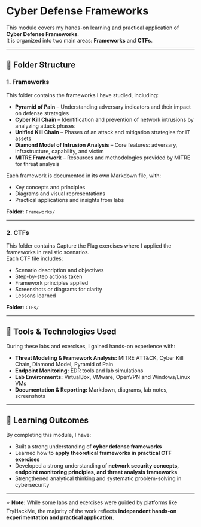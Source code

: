 # Cyber Defense Frameworks

This module covers my hands-on learning and practical application of **Cyber Defense Frameworks**.  
It is organized into two main areas: **Frameworks** and **CTFs**.

---

## 📂 Folder Structure

### 1. Frameworks
This folder contains the frameworks I have studied, including:

- **Pyramid of Pain** – Understanding adversary indicators and their impact on defense strategies  
- **Cyber Kill Chain** – Identification and prevention of network intrusions by analyzing attack phases  
- **Unified Kill Chain** – Phases of an attack and mitigation strategies for IT assets  
- **Diamond Model of Intrusion Analysis** – Core features: adversary, infrastructure, capability, and victim  
- **MITRE Framework** – Resources and methodologies provided by MITRE for threat analysis  

Each framework is documented in its own Markdown file, with:

- Key concepts and principles  
- Diagrams and visual representations  
- Practical applications and insights from labs  

**Folder:** `Frameworks/`  

---

### 2. CTFs
This folder contains Capture the Flag exercises where I applied the frameworks in realistic scenarios.  
Each CTF file includes:

- Scenario description and objectives  
- Step-by-step actions taken  
- Framework principles applied  
- Screenshots or diagrams for clarity  
- Lessons learned  

**Folder:** `CTFs/`  

---

## 🔧 Tools & Technologies Used
During these labs and exercises, I gained hands-on experience with:

- **Threat Modeling & Framework Analysis:** MITRE ATT&CK, Cyber Kill Chain, Diamond Model, Pyramid of Pain  
- **Endpoint Monitoring:** EDR tools and lab simulations  
- **Lab Environments:** VirtualBox, VMware, OpenVPN and Windows/Linux VMs  
- **Documentation & Reporting:** Markdown, diagrams, lab notes, screenshots  

---

## 🌱 Learning Outcomes
By completing this module, I have:

- Built a strong understanding of **cyber defense frameworks**  
- Learned how to **apply theoretical frameworks in practical CTF exercises**  
- Developed a strong understanding of **network security concepts, endpoint monitoring principles, and threat analysis frameworks**
- Strengthened analytical thinking and systematic problem-solving in cybersecurity  

---

⭐ **Note:** While some labs and exercises were guided by platforms like TryHackMe, the majority of the work reflects **independent hands-on experimentation and practical application**.
